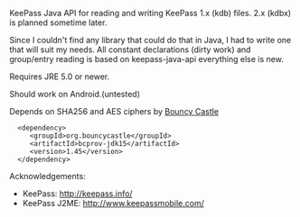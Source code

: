 KeePass Java API for reading and writing KeePass 1.x (kdb) files. 2.x (kdbx) is planned sometime later.

Since I couldn't find any library that could do that in Java, I had to write one that will suit my needs.
All constant declarations (dirty work) and group/entry reading is based on keepass-java-api everything else is new.

Requires JRE 5.0 or newer.

Should work on Android.(untested)

Depends on SHA256 and AES ciphers by [Bouncy Castle](http://www.bouncycastle.org/latest_releases.html)

```
  <dependency>
     <groupId>org.bouncycastle</groupId>
     <artifactId>bcprov-jdk15</artifactId>
     <version>1.45</version>
  </dependency>
```


Acknowledgements:

  * KeePass: http://keepass.info/
  * KeePass J2ME: http://www.keepassmobile.com/